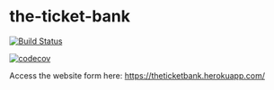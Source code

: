 # the-ticket-bank
[![Build Status](https://travis-ci.org/FAC-11/the-ticket-bank.svg?branch=master)](https://travis-ci.org/FAC-11/the-ticket-bank)

[![codecov](https://codecov.io/gh/FAC-11/the-ticket-bank/branch/master/graph/badge.svg)](https://codecov.io/gh/FAC-11/the-ticket-bank)


Access the website form here:
https://theticketbank.herokuapp.com/
